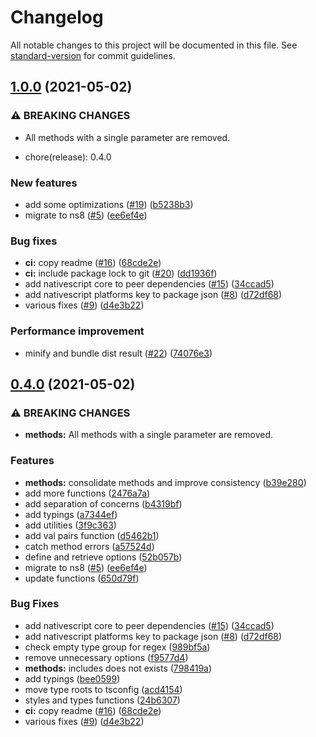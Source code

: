 # Changelog

All notable changes to this project will be documented in this file. See [standard-version](https://github.com/conventional-changelog/standard-version) for commit guidelines.

## [1.0.0](https://github.com/bgrand-ch/nativescript-getters/compare/v0.2.0...v1.0.0) (2021-05-02)


### ⚠ BREAKING CHANGES

* All methods with a single parameter are removed.

* chore(release): 0.4.0

### New features

* add some optimizations ([#19](https://github.com/bgrand-ch/nativescript-getters/issues/19)) ([b5238b3](https://github.com/bgrand-ch/nativescript-getters/commit/b5238b3266026a657036d5392a9a415f2a0ba946))
* migrate to ns8 ([#5](https://github.com/bgrand-ch/nativescript-getters/issues/5)) ([ee6ef4e](https://github.com/bgrand-ch/nativescript-getters/commit/ee6ef4edf2a284527cebd98e50d83d479326c5e1))


### Bug fixes

* **ci:** copy readme ([#16](https://github.com/bgrand-ch/nativescript-getters/issues/16)) ([68cde2e](https://github.com/bgrand-ch/nativescript-getters/commit/68cde2edd45815ede17f709516eec8b3bb9f4a22))
* **ci:** include package lock to git ([#20](https://github.com/bgrand-ch/nativescript-getters/issues/20)) ([dd1936f](https://github.com/bgrand-ch/nativescript-getters/commit/dd1936fc5384819d817390181998c151d7e0e976))
* add nativescript core to peer dependencies ([#15](https://github.com/bgrand-ch/nativescript-getters/issues/15)) ([34ccad5](https://github.com/bgrand-ch/nativescript-getters/commit/34ccad5c940f5ea72f70c2d366f2f6121a6a08de))
* add nativescript platforms key to package json ([#8](https://github.com/bgrand-ch/nativescript-getters/issues/8)) ([d72df68](https://github.com/bgrand-ch/nativescript-getters/commit/d72df6896d0ad667a04fa9f9fc2feedf6a0c1149))
* various fixes ([#9](https://github.com/bgrand-ch/nativescript-getters/issues/9)) ([d4e3b22](https://github.com/bgrand-ch/nativescript-getters/commit/d4e3b225ce5e1a4fda2259b6f28a979a5847312c))


### Performance improvement

* minify and bundle dist result ([#22](https://github.com/bgrand-ch/nativescript-getters/issues/22)) ([74076e3](https://github.com/bgrand-ch/nativescript-getters/commit/74076e365823140854484531632d632ace997965))

## [0.4.0](https://github.com/bgrand-ch/nativescript-getters/compare/v0.2.0...v0.4.0) (2021-05-02)


### ⚠ BREAKING CHANGES

* **methods:** All methods with a single parameter are removed.

### Features

* **methods:** consolidate methods and improve consistency ([b39e280](https://github.com/bgrand-ch/nativescript-getters/commit/b39e2807fbb098c65afd575f2258eca52ed5a025))
* add more functions ([2476a7a](https://github.com/bgrand-ch/nativescript-getters/commit/2476a7adc7bbdb6409ea565d9bf03f245b263e70))
* add separation of concerns ([b4319bf](https://github.com/bgrand-ch/nativescript-getters/commit/b4319bf3386820ccb0d7e78b1c7345b82ba40209))
* add typings ([a7344ef](https://github.com/bgrand-ch/nativescript-getters/commit/a7344effffad505b234c1ef9bbfc0116e1b86198))
* add utilities ([3f9c363](https://github.com/bgrand-ch/nativescript-getters/commit/3f9c363a25660b87634aa5cd81990a45dfac4263))
* add val pairs function ([d5462b1](https://github.com/bgrand-ch/nativescript-getters/commit/d5462b11b3f15a2f98251c15cdd77fa1ddf104c0))
* catch method errors ([a57524d](https://github.com/bgrand-ch/nativescript-getters/commit/a57524db0ff90236348a20d167664b1eaff1c021))
* define and retrieve options ([52b057b](https://github.com/bgrand-ch/nativescript-getters/commit/52b057b8d1ec2d3e2d5268def16d166fe9998718))
* migrate to ns8 ([#5](https://github.com/bgrand-ch/nativescript-getters/issues/5)) ([ee6ef4e](https://github.com/bgrand-ch/nativescript-getters/commit/ee6ef4edf2a284527cebd98e50d83d479326c5e1))
* update functions ([650d79f](https://github.com/bgrand-ch/nativescript-getters/commit/650d79f98e0474aa7d72d7b786d133931e394985))


### Bug Fixes

* add nativescript core to peer dependencies ([#15](https://github.com/bgrand-ch/nativescript-getters/issues/15)) ([34ccad5](https://github.com/bgrand-ch/nativescript-getters/commit/34ccad5c940f5ea72f70c2d366f2f6121a6a08de))
* add nativescript platforms key to package json ([#8](https://github.com/bgrand-ch/nativescript-getters/issues/8)) ([d72df68](https://github.com/bgrand-ch/nativescript-getters/commit/d72df6896d0ad667a04fa9f9fc2feedf6a0c1149))
* check empty type group for regex ([989bf5a](https://github.com/bgrand-ch/nativescript-getters/commit/989bf5ad55e490f87d90543a2d18677e7be17e29))
* remove unnecessary options ([f9577d4](https://github.com/bgrand-ch/nativescript-getters/commit/f9577d4c1440f122ac8af76d0b3a849313cb8eee))
* **methods:** includes does not exists ([798419a](https://github.com/bgrand-ch/nativescript-getters/commit/798419a83c10bb132c0f9a9d677d6b3e1b753127))
* add typings ([bee0599](https://github.com/bgrand-ch/nativescript-getters/commit/bee0599faa73f1aa06e49ea800d6cdce65571791))
* move type roots to tsconfig ([acd4154](https://github.com/bgrand-ch/nativescript-getters/commit/acd41547c721f9d5aed969948ce7bbcc460fc0aa))
* styles and types functions ([24b6307](https://github.com/bgrand-ch/nativescript-getters/commit/24b63077a4a678fc3fa6f5b26669c4ab2d6c05b3))
* **ci:** copy readme ([#16](https://github.com/bgrand-ch/nativescript-getters/issues/16)) ([68cde2e](https://github.com/bgrand-ch/nativescript-getters/commit/68cde2edd45815ede17f709516eec8b3bb9f4a22))
* various fixes ([#9](https://github.com/bgrand-ch/nativescript-getters/issues/9)) ([d4e3b22](https://github.com/bgrand-ch/nativescript-getters/commit/d4e3b225ce5e1a4fda2259b6f28a979a5847312c))
